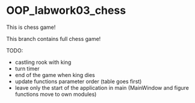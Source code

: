 # OOP_labwork03_chess
This is chess game!

This branch contains full chess game!

TODO: 
* castling rook with king
* turn timer
* end of the game when king dies
* update functions parameter order (table goes first)
* leave only the start of the application in main (MainWindow and figure functions move to own modules)